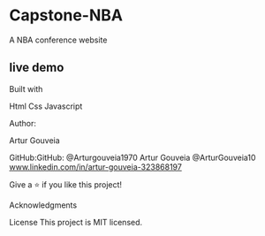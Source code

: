 # Capstone-NBA

A NBA conference website

## live demo

Built with

Html
Css
Javascript

Author:

Artur Gouveia

GitHub:GitHub: @Arturgouveia1970
Artur Gouveia @ArturGouveia10
www.linkedin.com/in/artur-gouveia-323868197

Give a ⭐️ if you like this project!

Acknowledgments

License
This project is MIT licensed.
